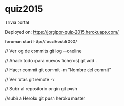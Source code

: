 # quiz2015

Trivia portal

Deployed on:
https://jorgipor-quiz-2015.herokuapp.com/

foreman start
http://localhost:5000/

// Ver log de commits
git log --oneline

// Añadir todo (para nuevos ficheros)
git add .

// Hacer commit
git commit -m "Nombre del commit"

// Ver rutas
git remote -v

// Subir al repositorio origin
git push

//subir a Heroku
git push heroku master